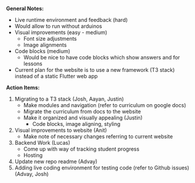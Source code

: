 **General Notes:** 
-   Live runtime environment and feedback (hard)
-   Would allow to run without arduinos
-   Visual improvements (easy - medium)
	-   Font size adjustments
	-   Image alignments
-   Code blocks (medium)
	-   Would be nice to have code blocks which show answers and for lessons
-   Current plan for the website is to use a new framework (T3 stack) instead of a static Flutter web app

**Action Items:** 
1. Migrating to a T3 stack (Josh, Aayan, Justin)
	-   Make modules and navigation (refer to curriculum on google docs) 
	-   Migrate the curriculum from docs to the website
	- Make it organized and visually appealing (Justin)
		- Code blocks, image aligning, styling
2. Visual improvements to website (Anit)
	-   Make note of necessary changes referring to current website
3. Backend Work (Lucas)
	- Come up with way of tracking student progress
	-   Hosting 
4. Update new repo readme (Advay)
5. Adding live coding environment for testing code (refer to Github issues) (Advay, Josh)




